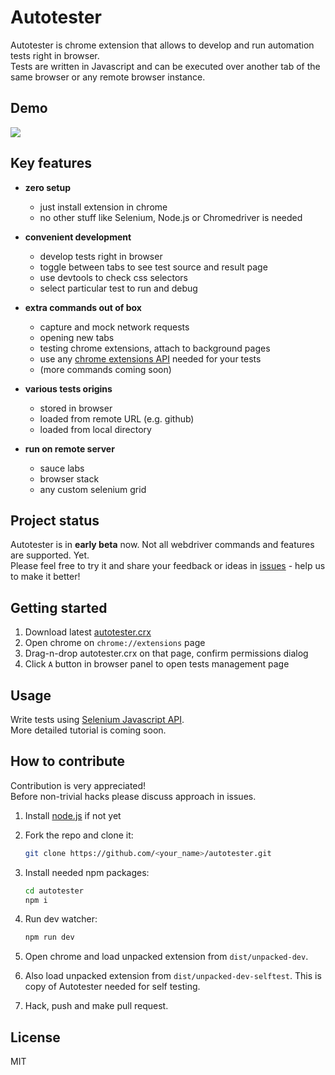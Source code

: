 # Autotester
Autotester is chrome extension that allows to develop and run automation tests right in browser.  
Tests are written in Javascript and can be executed over another tab of the same browser or any remote browser instance.

## Demo 
<img src="https://vitalets.github.io/autotester/autotester-demo.gif"/>

## Key features
* **zero setup**
    * just install extension in chrome
    * no other stuff like Selenium, Node.js or Chromedriver is needed
   
* **convenient development**
    * develop tests right in browser
    * toggle between tabs to see test source and result page
    * use devtools to check css selectors
    * select particular test to run and debug
    
* **extra commands out of box**
    * capture and mock network requests
    * opening new tabs
    * testing chrome extensions, attach to background pages
    * use any [chrome extensions API](https://developer.chrome.com/extensions/api_index) needed for your tests
    * (more commands coming soon)

* **various tests origins**
    * stored in browser
    * loaded from remote URL (e.g. github)
    * loaded from local directory

* **run on remote server**
    * sauce labs
    * browser stack
    * any custom selenium grid


## Project status
Autotester is in **early beta** now. Not all webdriver commands and features are supported. Yet.  
Please feel free to try it and share your feedback or ideas in [issues](/issues) - help us to make it better!

## Getting started
1. Download latest [autotester.crx](https://vitalets.github.io/autotester/releases/autotester.crx)
2. Open chrome on `chrome://extensions` page
3. Drag-n-drop autotester.crx on that page, confirm permissions dialog
4. Click `A` button in browser panel to open tests management page

## Usage
Write tests using [Selenium Javascript API](http://seleniumhq.github.io/selenium/docs/api/javascript/index.html).  
More detailed tutorial is coming soon.

## How to contribute
Contribution is very appreciated!  
Before non-trivial hacks please discuss approach in issues.

1. Install [node.js](https://nodejs.org) if not yet
2. Fork the repo and clone it:

   ```bash
   git clone https://github.com/<your_name>/autotester.git
   ```
   
3. Install needed npm packages:

   ```bash
   cd autotester
   npm i
   ```
   
4. Run dev watcher:

   ```bash
   npm run dev
   ```
   
5. Open chrome and load unpacked extension from `dist/unpacked-dev`.
6. Also load unpacked extension from `dist/unpacked-dev-selftest`. This is copy of Autotester needed for self testing.
7. Hack, push and make pull request. 

## License
MIT
